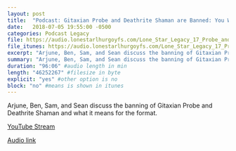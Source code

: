 ```yaml
---
layout: post
title:  "Podcast: Gitaxian Probe and Deathrite Shaman are Banned: You Won't Believe What Happens Next!"
date:   2018-07-05 19:55:00 -0500
categories: Podcast Legacy
file: https://audio.lonestarlhurgoyfs.com/Lone_Star_Legacy_17_Probe_and_DRS_Banned.mp3
file_itunes: https://audio.lonestarlhurgoyfs.com/Lone_Star_Legacy_17_Probe_and_DRS_Banned.mp3
excerpt: "Arjune, Ben, Sam, and Sean discuss the banning of Gitaxian Probe and Deathrite Shaman and what it means for the format." 
summary: "Arjune, Ben, Sam, and Sean discuss the banning of Gitaxian Probe and Deathrite Shaman and what it means for the format."
duration: "96:06" #audio length in min
length: "46252267" #filesize in byte
explicit: "yes" #other option is no
block: "no" #means is shown in itunes
---
```


Arjune, Ben, Sam, and Sean discuss the banning of Gitaxian Probe and Deathrite Shaman and what it means for the format.

[YouTube Stream](https://www.youtube.com/watch?v=ypgTNKJRnFY)

[Audio link](https://audio.lonestarlhurgoyfs.com/Lone_Star_Legacy_17_Probe_and_DRS_Banned.mp3)

